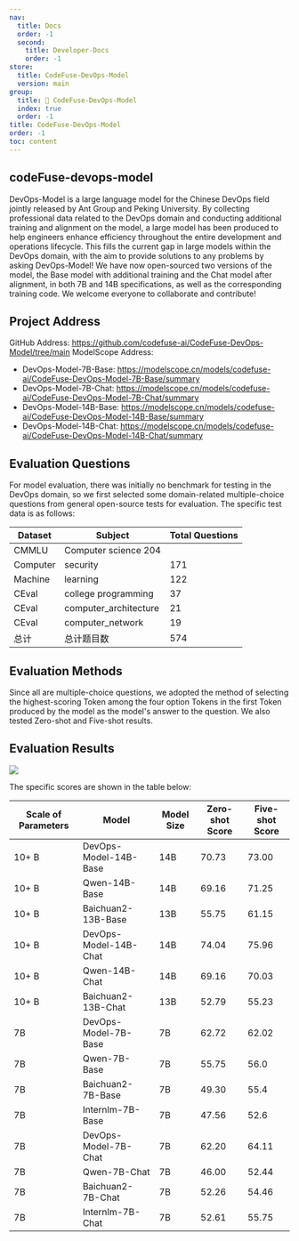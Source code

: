 ```yaml
---
nav:
  title: Docs
  order: -1
  second:
    title: Developer-Docs
    order: -1
store:
  title: CodeFuse-DevOps-Model
  version: main
group:
  title: 🌱 CodeFuse-DevOps-Model
  index: true
  order: -1
title: CodeFuse-DevOps-Model
order: -1
toc: content
---
```


## codeFuse-devops-model

DevOps-Model is a large language model for the Chinese DevOps field jointly released by Ant Group and Peking University. By collecting professional data related to the DevOps domain and conducting additional training and alignment on the model, a large model has been produced to help engineers enhance efficiency throughout the entire development and operations lifecycle. This fills the current gap in large models within the DevOps domain, with the aim to provide solutions to any problems by asking DevOps-Model!
We have now open-sourced two versions of the model, the Base model with additional training and the Chat model after alignment, in both 7B and 14B specifications, as well as the corresponding training code. We welcome everyone to collaborate and contribute!

## Project Address

GitHub Address: https://github.com/codefuse-ai/CodeFuse-DevOps-Model/tree/main
ModelScope Address:

- DevOps-Model-7B-Base: https://modelscope.cn/models/codefuse-ai/CodeFuse-DevOps-Model-7B-Base/summary
- DevOps-Model-7B-Chat: https://modelscope.cn/models/codefuse-ai/CodeFuse-DevOps-Model-7B-Chat/summary
- DevOps-Model-14B-Base: https://modelscope.cn/models/codefuse-ai/CodeFuse-DevOps-Model-14B-Base/summary
- DevOps-Model-14B-Chat: https://modelscope.cn/models/codefuse-ai/CodeFuse-DevOps-Model-14B-Chat/summary

## Evaluation Questions

For model evaluation, there was initially no benchmark for testing in the DevOps domain, so we first selected some domain-related multiple-choice questions from general open-source tests for evaluation. The specific test data is as follows:

| Dataset  | Subject               | Total Questions |
| -------- | --------------------- | --------------- |
| CMMLU    | Computer science 204  |
| Computer | security              | 171             |
| Machine  | learning              | 122             |
| CEval    | college programming   | 37              |
| CEval    | computer_architecture | 21              |
| CEval    | computer_network      | 19              |
| 总计     | 总计题目数            | 574             |

## Evaluation Methods

Since all are multiple-choice questions, we adopted the method of selecting the highest-scoring Token among the four option Tokens in the first Token produced by the model as the model's answer to the question. We also tested Zero-shot and Five-shot results.

## Evaluation Results

![](https://mdn.alipayobjects.com/huamei_bvbxju/afts/img/A*8RCfS6OraH4AAAAAAAAAAAAADlHYAQ/original)

The specific scores are shown in the table below:

| Scale of Parameters | Model                 | Model Size | Zero-shot Score | Five-shot Score |
| ------------------- | --------------------- | ---------- | --------------- | --------------- |
| 10+ B               | DevOps-Model-14B-Base | 14B        | 70.73           | 73.00           |
| 10+ B               | Qwen-14B-Base         | 14B        | 69.16           | 71.25           |
| 10+ B               | Baichuan2-13B-Base    | 13B        | 55.75           | 61.15           |
| 10+ B               | DevOps-Model-14B-Chat | 14B        | 74.04           | 75.96           |
| 10+ B               | Qwen-14B-Chat         | 14B        | 69.16           | 70.03           |
| 10+ B               | Baichuan2-13B-Chat    | 13B        | 52.79           | 55.23           |
| 7B                  | DevOps-Model-7B-Base  | 7B         | 62.72           | 62.02           |
| 7B                  | Qwen-7B-Base          | 7B         | 55.75           | 56.0            |
| 7B                  | Baichuan2-7B-Base     | 7B         | 49.30           | 55.4            |
| 7B                  | Internlm-7B-Base      | 7B         | 47.56           | 52.6            |
| 7B                  | DevOps-Model-7B-Chat  | 7B         | 62.20           | 64.11           |
| 7B                  | Qwen-7B-Chat          | 7B         | 46.00           | 52.44           |
| 7B                  | Baichuan2-7B-Chat     | 7B         | 52.26           | 54.46           |
| 7B                  | Internlm-7B-Chat      | 7B         | 52.61           | 55.75           |
